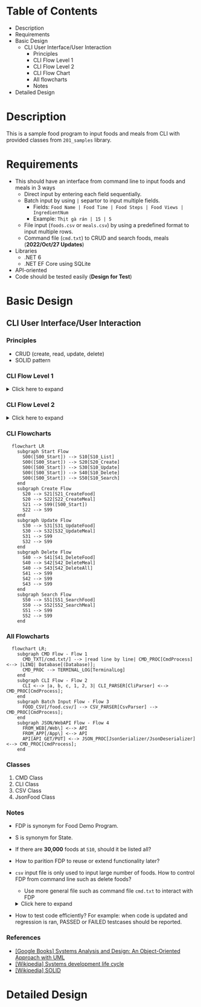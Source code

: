 
# Table of Contents

- Description
- Requirements
- Basic Design
  - CLI User Interface/User Interaction
    - Principles
    - CLI Flow Level 1
    - CLI Flow Level 2
    - CLI Flow Chart
    - All flowcharts
    - Notes
- Detailed Design

# Description

This is a sample food program to input foods and meals from CLI with provided classes from `201_samples` library.

# Requirements

- This should have an interface from command line to input foods and meals in 3 ways
  - Direct input by entering each field sequentially.
  - Batch input by using `|` separtor to input multiple fields.
    - Fields: `Food Name | Food Time | Food Steps | Food Views | IngredientNum`
    - Example: `Thịt gà rán | 15 | 5`
  - File input (`foods.csv` or `meals.csv`) by using a predefined format to input multiple rows.
  - Command file (`cmd.txt`) to CRUD and search foods, meals (**2022/Oct/27 Updates**)
- Libraries
  - .NET 6
  - .NET EF Core using SQLite
- API-oriented
- Code should be tested easily (**Design for Test**)

# Basic Design

## CLI User Interface/User Interaction

### Principles
- CRUD (create, read, update, delete)
- SOLID pattern

### CLI Flow Level 1

<details>
  <summary>Click here to expand</summary>

`S00` What do you want to do?
  1. List (or output) => `S10`
  2. Create (or add, input)  => `S20`
  3. Update => `S30`
  4. Delete => `S40`
  5. Search (find) => `S50`
  6. Quit (exit)

`S10` What do you want to list?
  1. Foods
  2. Meals
  3. All

`S20` What do you want to create?
  1. Foods
  2. Meals
  3. All (_optional_)

`S30` What do you want to update?
  1. Foods
  2. Meals
  3. All (_optional_)

`S40` What do you want to delete?
  1. Foods
  2. Meals
  3. All (**dangerous!!!**)

`S50` What do you want to find?
  1. Foods
  2. Meals
  3. All (_optional_)

If an invalid option is entered, the question will be appeared again!

</details>

### CLI Flow Level 2

<details>
  <summary>Click here to expand</summary>

```
S21 Create food

[CREATE] Please enter food name:
[CREATE] Please enter food steps:

[CREATE] Review:

Food name:
Food steps:

[CREATE] Save (Y/N)?

[CREATE] OK
or
[CREATE] NG

Go back to S00
```

```
S22 Create meal

[CREATE] Please enter meal name:
[CREATE] Please enter food ID list:

[CREATE] Review:

Meal name:
Food list:
Food name list:

[CREATE] Save (Y/N)?

[CREATE] OK
or
[CREATE] NG

Go back to S00
```

```
S31 Update food

[UPDATE] Please enter food ID:

[UPDATE] Review:

Food name:
Food steps:

[UPDATE] Please enter new food name:
[UPDATE] Please enter new food steps:

[UPDATE] Review:

New food name:
New food steps:

[UPDATE] Save (Y/N)?

[UPDATE] OK
or
[UPDATE] NG

Go back to S00
```

```
S32 Update meal

[UPDATE] Please enter meal ID:

[UPDATE] Review:

Meal name:
Food list:
Food name list:

[UPDATE] Please enter new  meal name:
[UPDATE] Please enter new food ID list:

[UPDATE] Review:

New meal name:
New food list:
New food name list:

[UPDATE] Save (Y/N)?

[UPDATE] OK
or
[UPDATE] NG

Go back to S00
```

```
S41 Delete food

[DELETE] Please enter food ID:

[DELETE] Review:

Food name:
Food steps:

[UPDATE] Save (Y/N)?

[UPDATE] OK
or
[UPDATE] NG

Go back to S00
```

```
S42 Delete meal

[DELETE] Please enter meal ID:

[DELETE] Save (Y/N)?

[DELETE] OK
or
[DELETE] NG

Go back to S00
```

```
S43 Delete all

[DELETE] Please be very careful!!!

[DELETE] Save (Y/N)?

[DELETE] OK
or
[DELETE] NG

Go back to S00
```

```
S50 Search food

[SEARCH] Please enter food ID:

Food name:
Food steps:
```

```
S51 Search meal

[SEARCH] Please enter meal ID:

[SEARCH] Review:

Meal name:
Food list:
Food name list:
```

</details>

### CLI Flowcharts

```mermaid
  flowchart LR
    subgraph Start Flow
      S00([S00_Start]) --> S10[S10_List]
      S00([S00_Start]) --> S20[S20_Create]
      S00([S00_Start]) --> S30[S10_Update]
      S00([S00_Start]) --> S40[S10_Delete]
      S00([S00_Start]) --> S50[S10_Search]
    end
    subgraph Create Flow
      S20 --> S21[S21_CreateFood]
      S20 --> S22[S22_CreateMeal]
      S21 --> S99([S00_Start])
      S22 --> S99
    end
    subgraph Update Flow
      S30 --> S31[S31_UpdateFood]
      S30 --> S32[S32_UpdateMeal]
      S31 --> S99
      S32 --> S99
    end
    subgraph Delete Flow
      S40 --> S41[S41_DeleteFood]
      S40 --> S42[S42_DeleteMeal]
      S40 --> S43[S42_DeleteAll]
      S41 --> S99
      S42 --> S99
      S43 --> S99
    end
    subgraph Search Flow
      S50 --> S51[S51_SearchFood]
      S50 --> S52[S52_SearchMeal]
      S51 --> S99
      S52 --> S99
    end

```


### All Flowcharts

```mermaid
  flowchart LR;
    subgraph CMD Flow - Flow 1
      CMD_TXT[/cmd.txt/] --> |read line by line| CMD_PROC[CmdProcess] <--> |LINQ| Database[(Database)];
      CMD_PROC --> TERMINAL_LOG[TerminalLog]
    end
    subgraph CLI Flow - Flow 2
      CLI <--> |a, b, c, 1, 2, 3| CLI_PARSER[CliParser] <--> CMD_PROC[CmdProcess];
    end
    subgraph Batch Input Flow - Flow 3
      FOOD_CSV[/food.csv/] --> CSV_PARSER[CsvParser] --> CMD_PROC[CmdProcess];
    end
    subgraph JSON/WebAPI Flow - Flow 4
      FROM_WEB[/Web\] <--> API
      FROM_APP[/App\] <--> API      
      API[API GET/PUT] <--> JSON_PROC[JsonSerializer/JsonDeserializer] <--> CMD_PROC[CmdProcess];
    end
```

### Classes

1. CMD Class
2. CLI Class
3. CSV Class
4. JsonFood Class

### Notes
- FDP is synonym for Food Demo Program.
- S is synonym for State.
- If there are **30,000** foods at `S10`, should it be listed all?
- How to parition FDP to reuse or extend functionality later?
- `csv` input file is only used to input large number of foods. How to control FDP from command line such as delete foods?
  - Use more general file such as command file `cmd.txt` to interact with FDP

  <details>
    <summary>Click here to expand</summary>

  - `cmd.txt` format is `CMD | REG | VAL`
    - Commands `CMD` are
      - `LIST`
      - `CREATE`
      - `UPDATE`
      - `DELETE`
      - `SEARCH`
    - Register `REG` are
      - `Foods`
      - `Meals`
      - `All`
    - Value `VAL` are
      - For `Foods` register
        - `Food Name | Food Time | Food Steps | Food Views | IngredientNum`
      - For `Meals` register
        - `Meal Name | FoodId Item 1, FoodId Item 2`
    - Example
      ```
      LIST   | Foods
      CREATE | Foods | Trung ran   | 10
      CREATE | Foods | Rau cai xao | 15
      CREATE | Foods | Thit luoc   | 20
      CREATE | Foods | Nuoc mam    | 4
      CREATE | Foods | Rau muong luoc | 20
      CREATE | Foods | Dau phu luoc   | 5
      CREATE | Foods | Nem ran        | 60
      LIST
      UPDATE | Foods | ID | 3 | 4
      LIST
      DELETE | Foods | ID | 5
      LIST
      ```
  - Reg is synomnym for register that is used when test ALU in CPU!!! _Please recommend better word if you can!_.
  </details>

- How to test code efficiently? For example: when code is updated and regression is ran, PASSED or FAILED testcases should be reported.

### References

- [[Google Books] Systems Analysis and Design: An Object-Oriented Approach with UML](https://books.google.com/books?id=rbLrBgAAQBAJ)
- [[Wikipedia] Systems development life cycle](https://en.wikipedia.org/wiki/Systems_development_life_cycle)
- [[Wikipedia] SOLID](https://en.wikipedia.org/wiki/SOLID)

# Detailed Design


